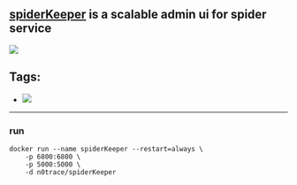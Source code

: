 ## [spiderKeeper](https://github.com/DormyMo/SpiderKeeper) is a scalable admin ui for spider service

[![](https://images.microbadger.com/badges/image/n0trace/spiderKeeper.svg)](https://microbadger.com/images/n0trace/spiderKeeper "Get your own image badge on microbadger.com")


## Tags:
* [![](https://images.microbadger.com/badges/version/n0trace/spiderKeeper.svg)](https://microbadger.com/images/n0trace/spiderKeeper "Get your own version badge on microbadger.com")


---
### run

```
docker run --name spiderKeeper --restart=always \
	-p 6800:6800 \
	-p 5000:5000 \
	-d n0trace/spiderKeeper
```